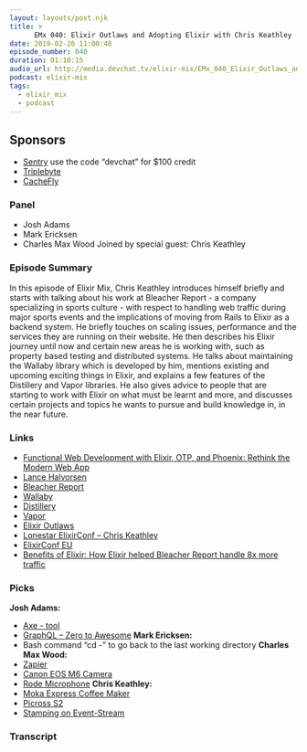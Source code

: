 ```yaml
---
layout: layouts/post.njk
title: >
      EMx 040: Elixir Outlaws and Adopting Elixir with Chris Keathley
date: 2019-02-26 11:00:48
episode_number: 040
duration: 01:10:15
audio_url: http://media.devchat.tv/elixir-mix/EMx_040_Elixir_Outlaws_and_Adopting_Elixir_with_Chris Keathley.mp3
podcast: elixir-mix
tags: 
  - elixir_mix
  - podcast
---
```


## **Sponsors**

- [Sentry](http://sentry.io/) use the code “devchat” for $100 credit
- [Triplebyte](https://triplebyte.com/elixir)
- [CacheFly](https://www.cachefly.com/)

### **Panel**

- Josh Adams
- Mark Ericksen
- Charles Max Wood
Joined by special guest: Chris Keathley
### **Episode Summary**
In this episode of Elixir Mix, Chris Keathley introduces himself briefly and starts with talking about his work at Bleacher Report - a company specializing in sports culture - with respect to handling web traffic during major sports events and the implications of moving from Rails to Elixir as a backend system. He briefly touches on scaling issues, performance and the services they are running on their website. He then describes his Elixir journey until now and certain new areas he is working with, such as property based testing and distributed systems. He talks about maintaining the Wallaby library which is developed by him, mentions existing and upcoming exciting things in Elixir, and explains a few features of the Distillery and Vapor libraries. He also gives advice to people that are starting to work with Elixir on what must be learnt and more, and discusses certain projects and topics he wants to pursue and build knowledge in, in the near future.
### **Links**

- [Functional Web Development with Elixir, OTP, and Phoenix: Rethink the Modern Web App](https://www.goodreads.com/book/show/34637918-functional-web-development-with-elixir-otp-and-phoenix)
- [Lance Halvorsen](https://twitter.com/lance_halvorsen?lang=en)
- [Bleacher Report](https://bleacherreport.com/)
- [Wallaby](https://github.com/keathley/wallaby)
- [Distillery](https://github.com/bitwalker/distillery)
- [Vapor](https://github.com/keathley/vapor)
- [Elixir Outlaws](https://elixiroutlaws.com/)
- [Lonestar ElixirConf – Chris Keathley](https://lonestarelixir.com/2019/trainers/4#chris-keathley)
- [ElixirConf EU](http://www.elixirconf.eu/)
- [Benefits of Elixir: How Elixir helped Bleacher Report handle 8x more traffic](https://www.techworld.com/apps-wearables/how-elixir-helped-bleacher-report-handle-8x-more-traffic-3653957/)

### **Picks**
 **Josh Adams:**
- [Axe - tool](https://en.wikipedia.org/wiki/Axe)
- [GraphQL – Zero to Awesome](https://www.smoothterminal.com/courses/graphql-zero-to-awesome)
**Mark Ericksen:**
- Bash command “cd -” to go back to the last working directory
**Charles Max Wood:**
- [Zapier](https://zapier.com/)
- [Canon EOS M6 Camera](https://www.amazon.com/Canon-EOS-M6-Body-Silver/dp/B06WD1B6DX?ie=UTF8&qid=1548462018&sr=8-1&linkCode=ll1&tag=devchattv-20&linkId=f06bfe7482dca8bb751ed6d7cc86e2ab&language=en_US)
- [Rode Microphone](http://en.rode.com/)
**Chris Keathley:**
- [Moka Express Coffee Maker](https://www.amazon.com/Bialetti-6-Cup-Stovetop-Espresso-Maker/dp/B000CNY6UK?ie=UTF8&qid=1548462018&sr=8-1&linkCode=ll1&tag=devchattv-20&linkId=f06bfe7482dca8bb751ed6d7cc86e2ab&language=en_US)
- [Picross S2](https://www.nintendo.com/games/detail/picross-s2-switch)
- [Stamping on Event-Stream](https://www.hillelwayne.com/post/stamping-on-eventstream/)


### Transcript


